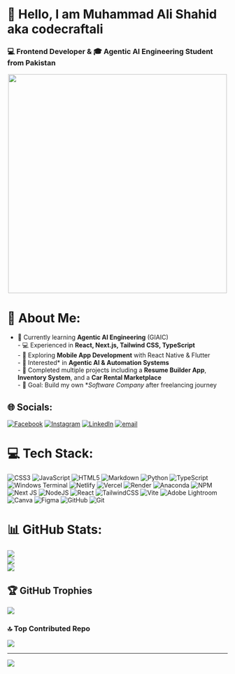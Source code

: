 # 👋 Hello, I am Muhammad Ali Shahid aka **codecraftali**  
### 💻 Frontend Developer & 🎓 Agentic AI Engineering Student from Pakistan 

<p align="center">
  <img src="https://media.giphy.com/media/qgQUggAC3Pfv687qPC/giphy.gif" width="500">
</p>

# 💫 About Me:
- 🌱 Currently learning **Agentic AI Engineering** (GIAIC)  <br>- 💻 Experienced in **React, Next.js, Tailwind CSS, TypeScript**  <br>- 📱 Exploring **Mobile App Development** with React Native & Flutter  <br>- 🤖 Interested* in **Agentic AI & Automation Systems**  <br>- 🔭 Completed multiple projects including a **Resume Builder App**, **Inventory System**, and a **Car Rental Marketplace**  <br>- 🎯 Goal: Build my own **Software Company* after freelancing journey  


## 🌐 Socials:
[![Facebook](https://img.shields.io/badge/Facebook-%231877F2.svg?logo=Facebook&logoColor=white)](https://facebook.com/alishahid24) [![Instagram](https://img.shields.io/badge/Instagram-%23E4405F.svg?logo=Instagram&logoColor=white)](https://instagram.com/codecraftali) [![LinkedIn](https://img.shields.io/badge/LinkedIn-%230077B5.svg?logo=linkedin&logoColor=white)](https://linkedin.com/in/muhammad-ali-shahid-2a9244366) [![email](https://img.shields.io/badge/Email-D14836?logo=gmail&logoColor=white)](mailto:alishahids519@gmail.com) 

# 💻 Tech Stack:
![CSS3](https://img.shields.io/badge/css3-%231572B6.svg?style=for-the-badge&logo=css3&logoColor=white) ![JavaScript](https://img.shields.io/badge/javascript-%23323330.svg?style=for-the-badge&logo=javascript&logoColor=%23F7DF1E) ![HTML5](https://img.shields.io/badge/html5-%23E34F26.svg?style=for-the-badge&logo=html5&logoColor=white) ![Markdown](https://img.shields.io/badge/markdown-%23000000.svg?style=for-the-badge&logo=markdown&logoColor=white) ![Python](https://img.shields.io/badge/python-3670A0?style=for-the-badge&logo=python&logoColor=ffdd54) ![TypeScript](https://img.shields.io/badge/typescript-%23007ACC.svg?style=for-the-badge&logo=typescript&logoColor=white) ![Windows Terminal](https://img.shields.io/badge/Windows%20Terminal-%234D4D4D.svg?style=for-the-badge&logo=windows-terminal&logoColor=white) ![Netlify](https://img.shields.io/badge/netlify-%23000000.svg?style=for-the-badge&logo=netlify&logoColor=#00C7B7) ![Vercel](https://img.shields.io/badge/vercel-%23000000.svg?style=for-the-badge&logo=vercel&logoColor=white) ![Render](https://img.shields.io/badge/Render-%46E3B7.svg?style=for-the-badge&logo=render&logoColor=white) ![Anaconda](https://img.shields.io/badge/Anaconda-%2344A833.svg?style=for-the-badge&logo=anaconda&logoColor=white) ![NPM](https://img.shields.io/badge/NPM-%23CB3837.svg?style=for-the-badge&logo=npm&logoColor=white) ![Next JS](https://img.shields.io/badge/Next-black?style=for-the-badge&logo=next.js&logoColor=white) ![NodeJS](https://img.shields.io/badge/node.js-6DA55F?style=for-the-badge&logo=node.js&logoColor=white) ![React](https://img.shields.io/badge/react-%2320232a.svg?style=for-the-badge&logo=react&logoColor=%2361DAFB) ![TailwindCSS](https://img.shields.io/badge/tailwindcss-%2338B2AC.svg?style=for-the-badge&logo=tailwind-css&logoColor=white) ![Vite](https://img.shields.io/badge/vite-%23646CFF.svg?style=for-the-badge&logo=vite&logoColor=white) ![Adobe Lightroom](https://img.shields.io/badge/Adobe%20Lightroom-31A8FF.svg?style=for-the-badge&logo=Adobe%20Lightroom&logoColor=white) ![Canva](https://img.shields.io/badge/Canva-%2300C4CC.svg?style=for-the-badge&logo=Canva&logoColor=white) ![Figma](https://img.shields.io/badge/figma-%23F24E1E.svg?style=for-the-badge&logo=figma&logoColor=white) ![GitHub](https://img.shields.io/badge/github-%23121011.svg?style=for-the-badge&logo=github&logoColor=white) ![Git](https://img.shields.io/badge/git-%23F05033.svg?style=for-the-badge&logo=git&logoColor=white)
# 📊 GitHub Stats:
![](https://github-readme-stats.vercel.app/api?username=m-Alishahid&theme=algolia&hide_border=false&include_all_commits=false&count_private=false)<br/>
![](https://nirzak-streak-stats.vercel.app/?user=m-Alishahid&theme=algolia&hide_border=false)<br/>
![](https://github-readme-stats.vercel.app/api/top-langs/?username=m-Alishahid&theme=algolia&hide_border=false&include_all_commits=false&count_private=false&layout=compact)

## 🏆 GitHub Trophies
![](https://github-profile-trophy.vercel.app/?username=m-Alishahid&theme=radical&no-frame=true&no-bg=false&margin-w=4)

### 🔝 Top Contributed Repo
![](https://github-contributor-stats.vercel.app/api?username=m-Alishahid&limit=5&theme=dark&combine_all_yearly_contributions=true)

---
[![](https://visitcount.itsvg.in/api?id=m-Alishahid&icon=0&color=0)](https://visitcount.itsvg.in)

<!-- Proudly created with GPRM ( https://gprm.itsvg.in ) -->
